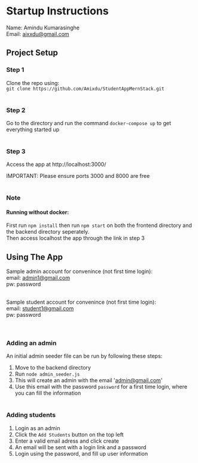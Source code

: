 # Startup Instructions

Name: Amindu Kumarasinghe <br>
Email: aixxdu@gmail.com


## Project Setup

### Step 1
Clone the repo using: <br> `git clone https://github.com/Amixdu/StudentAppMernStack.git`
<br><br>

### Step 2
Go to the directory and run the command `docker-compose up` to get everything started up <br><br>


### Step 3
Access the app at http://localhost:3000/

IMPORTANT:  Please ensure ports 3000 and 8000 are free
<br><br>

### Note
#### Running without docker:
First run `npm install` then run `npm start` on both the frontend directory and the backend directory seperately. <br> Then access localhost the app through the link in step 3


## Using The App

Sample admin account for convenince (not first time login): <br>
email: admin1@gmail.com <br>
pw: password <br><br>

Sample student account for convenince (not first time login): <br>
email: student1@gmail.com <br>
pw: password <br><br>
<br>

### Adding an admin
An initial admin seeder file can be run by following these steps:<br>
1. Move to the backend directory <br>
2. Run `node admin_seeder.js` <br>
3. This will create an admin with the email 'admin@gmail.com'<br>
4. Use this email with the password `password` for a first time login, where you can fill the information
<br><br>

### Adding students
1. Login as an admin <br>
2. Click the `Add Students` button on the top left <br>
3. Enter a valid email adress and click create<br>
4. An email will be sent with a login link and a password<br>
5. Login using the password, and fill up user information<br>



